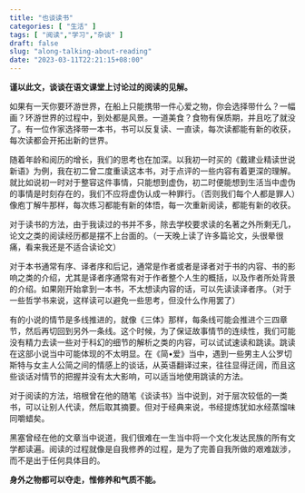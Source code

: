 ```yaml
---
title: "也谈读书"
categories: [ "生活" ]
tags: [ "阅读","学习","杂谈" ]
draft: false
slug: "along-talking-about-reading"
date: "2023-03-11T22:21:15+08:00"
---
```


**谨以此文，谈谈在语文课堂上讨论过的阅读的见解。**

如果有一天你要环游世界，在船上只能携带一件心爱之物，你会选择带什么？一幅画？环游世界的过程中，到处都是风景。一道美食？食物有保质期，并且吃了就没了。有一位作家选择带一本书，书可以反复读、一直读，每次读都能有新的收获，每次读都会开拓出新的世界。

随着年龄和阅历的增长，我们的思考也在加深。以我初一时买的《戴建业精读世说新语》为例，我在初二曾二度重读这本书，对于点评的一些内容有着更深的理解。就比如说初一时对于整容这件事情，只能想到虚伪，初二时便能想到生活当中虚伪的事情是时刻存在的，我们不应将虚伪认成一种罪行。（否则我们每个人都是罪人）像庖丁解牛那样，每次练习都能有新的体悟，每一次重新阅读，都能有新的收获。

对于读书的方法，由于我读过的书并不多，除去学校要求读的名著之外所剩无几，论文之类的阅读经历都是摆不上台面的。（一天晚上读了许多篇论文，头很晕很痛，看来我还是不适合读论文）

对于本书通常有序、译者序和后记，通常是作者或者是译者对于书的内容、书的影响之类的介绍，尤其是译者序通常有对于作者整个人生的概括，以及作者所处背景的介绍。如果刚开始拿到一本书，不太想读内容的话，可以先读读译者序。（对于一些哲学书来说，这样读可以避免一些思考，但没什么作用罢了）

有的小说的情节是多线推进的，就像《三体》那样，每条线可能会推进个三四章节，然后再切回到另外一条线。这个时候，为了保证故事情节的连续性，我们可能没有精力去读一些对于科幻的细节的解析之类的内容，可以试试速读和跳读。跳读在这部小说当中可能体现的不太明显。在《简•爱》当中，遇到一些男主人公罗切斯特与女主人公简之间的情感上的谈话，从英语翻译过来，往往显得迂阔，而且这些谈话对情节的把握并没有太大影响，可以适当地使用跳读的方法。

对于阅读的方法，培根曾在他的随笔《谈读书》当中说到，对于层次较低的一类书，可以让别人代读，然后取其摘要。但对于经典来说，书经提炼犹如水经蒸馏味同嚼蜡矣。

黑塞曾经在他的文章当中说道，我们很难在一生当中将一个文化发达民族的所有文学都读遍。阅读的过程就像是自我修养的过程，是为了完善自我所做的艰难跋涉，而不是出于任何具体目的。

**身外之物都可以夺走，惟修养和气质不能。**
